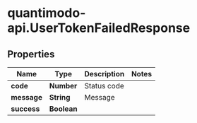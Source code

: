 # quantimodo-api.UserTokenFailedResponse

## Properties
Name | Type | Description | Notes
------------ | ------------- | ------------- | -------------
**code** | **Number** | Status code | 
**message** | **String** | Message | 
**success** | **Boolean** |  | 


